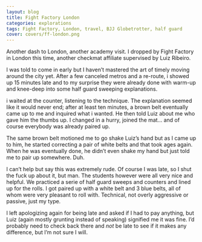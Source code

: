 ```yaml
---
layout: blog
title: Fight Factory London
categories: explorations
tags: Fight Factory, London, travel, BJJ Globetrotter, half guard
cover: covers/ff-london.png
---
```

Another dash to London, another academy visit. I dropped by Fight Factory in London this time, another checkmat affiliate supervised by Luiz Ribeiro.

I was told to come in early but I haven’t mastered the art of timely moving around the city yet. After a few canceled metros and a re-route, i showed up 15 minutes late and to my surprise they were already done with warm-up and knee-deep into some half guard sweeping explanations.

i waited at the counter, listening to the technique. The explanation seemed like it would never end; after at least ten minutes, a brown belt eventually came up to me and inquired what i wanted. He then told Luiz about me who gave him the thumbs up. I changed in a hurry, joined the mat… and of course everybody was already paired up. 

The same brown belt motioned me to go shake Luiz’s hand but as I came up to him, he started correcting a pair of white belts and that took ages again. When he was eventually done, he didn’t even shake my hand but just told me to pair up somewhere. Duh.

I can’t help but say this was extremely rude. Of course I was late, so I shut the fuck up about it, but man. The students however were all very nice and helpful. We practiced a serie of half guard sweeps and counters and lined up for the rolls. I got paired up with a white belt and 3 blue belts, all of whom were very pleasant to roll with. Technical, not overly aggressive or passive, just my type.

I left apologizing again for being late and asked if I had to pay anything, but Luiz (again mostly grunting instead of speaking) signified me it was fine. I’d probably need to check back there and _not_ be late to see if it makes  any difference, but I’m not sure I will.